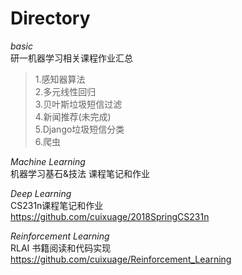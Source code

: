 # Directory   
     	
*basic*   
研一机器学习相关课程作业汇总    
> 1.感知器算法    
> 2.多元线性回归    
> 3.贝叶斯垃圾短信过滤    
> 4.新闻推荐(未完成)    
> 5.Django垃圾短信分类    
> 6.爬虫   

*Machine Learning*  
机器学习基石&技法 课程笔记和作业

*Deep Learning*   
CS231n课程笔记和作业   
https://github.com/cuixuage/2018SpringCS231n   

*Reinforcement Learning*  
RLAI 书籍阅读和代码实现   
https://github.com/cuixuage/Reinforcement_Learning  
